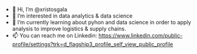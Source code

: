 - 👋 Hi, I’m @xristosgala
- 👀 I’m interested in data analytics & data science
- 🌱 I’m currently learning about pyhon and data science in order to apply analysis to improve logistics & supply chains.
- 📫 You can reach me on Linkedin: https://www.linkedin.com/public-profile/settings?trk=d_flagship3_profile_self_view_public_profile

<!---
xristosgala/xristosgala is a ✨ special ✨ repository because its `README.md` (this file) appears on your GitHub profile.
You can click the Preview link to take a look at your changes.
--->
